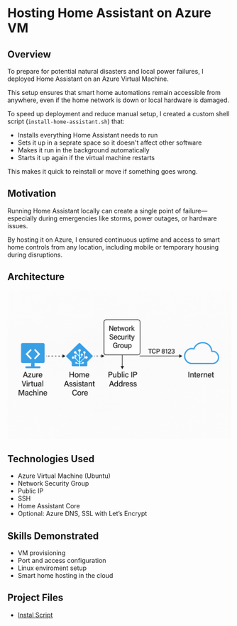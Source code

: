 # Hosting Home Assistant on Azure VM

## Overview
To prepare for potential natural disasters and local power failures, I deployed Home Assistant on an Azure Virtual Machine.

This setup ensures that smart home automations remain accessible from anywhere, even if the home network is down or local hardware is damaged.

To speed up deployment and reduce manual setup, I created a custom shell script (`install-home-assistant.sh`) that:
- Installs everything Home Assistant needs to run
- Sets it up in a seprate space so it doesn't affect other software
- Makes it run in the background automatically
- Starts it up again if the virtual machine restarts

This makes it quick to reinstall or move if something goes wrong.

## Motivation
Running Home Assistant locally can create a single point of failure—especially during emergencies like storms, power outages, or hardware issues.

By hosting it on Azure, I ensured continuous uptime and access to smart home controls from any location, including mobile or temporary housing during disruptions.

## Architecture
![diagram](../assets/home-assistant-architecture.png)

## Technologies Used
- Azure Virtual Machine (Ubuntu)
- Network Security Group
- Public IP
- SSH
- Home Assistant Core
- Optional: Azure DNS, SSL with Let’s Encrypt

## Skills Demonstrated
- VM provisioning
- Port and access configuration
- Linux enviroment setup
- Smart home hosting in the cloud
 
## Project Files
- [Instal Script](../install-home-assistant.sh)

